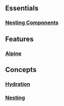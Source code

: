 ## Essentials
### [Nesting Components](https://github.com/cerori/livewire-translation/blob/main/livewire-Hydration.md)

## Features
### [Alpine](https://github.com/cerori/livewire-translation/blob/main/livewire-alpine.md)

## Concepts
### [Hydration](https://github.com/cerori/livewire-translation/blob/main/livewire-Hydration.md)
### [Nesting](https://github.com/cerori/livewire-translation/blob/main/livewire-Nesting.md)
